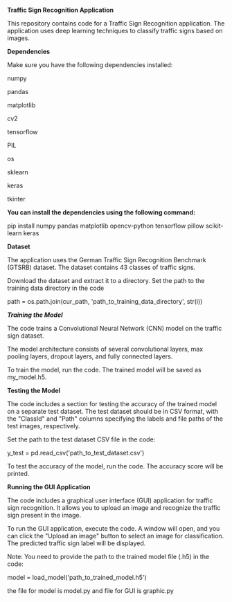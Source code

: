 **Traffic Sign Recognition Application**

This repository contains code for a Traffic Sign Recognition application. The application uses deep learning techniques to classify traffic signs based on images.

**Dependencies**

Make sure you have the following dependencies installed:

numpy

pandas

matplotlib

cv2

tensorflow

PIL

os

sklearn

keras

tkinter

**You can install the dependencies using the following command:**

pip install numpy pandas matplotlib opencv-python tensorflow pillow scikit-learn keras


**Dataset**

The application uses the German Traffic Sign Recognition Benchmark (GTSRB) dataset. The dataset contains 43 classes of traffic signs.


Download the dataset and extract it to a directory. Set the path to the training data directory in the code

path = os.path.join(cur_path, 'path_to_training_data_directory', str(i))

***Training the Model***

The code trains a Convolutional Neural Network (CNN) model on the traffic sign dataset.

The model architecture consists of several convolutional layers, max pooling layers, dropout layers, and fully connected layers.

To train the model, run the code. The trained model will be saved as my_model.h5.

**Testing the Model**

The code includes a section for testing the accuracy of the trained model on a separate test dataset. The test dataset should be in CSV format, with the "ClassId" and "Path" columns specifying the labels and file paths of the test images, respectively.

Set the path to the test dataset CSV file in the code:

y_test = pd.read_csv('path_to_test_dataset.csv')

To test the accuracy of the model, run the code. The accuracy score will be printed.

**Running the GUI Application**

The code includes a graphical user interface (GUI) application for traffic sign recognition. It allows you to upload an image and recognize the traffic sign present in the image.

To run the GUI application, execute the code. A window will open, and you can click the "Upload an image" button to select an image for classification. The predicted traffic sign label will be displayed.

Note: You need to provide the path to the trained model file (.h5) in the code:

model = load_model('path_to_trained_model.h5')

the file for model is model.py  and file for GUI is graphic.py

